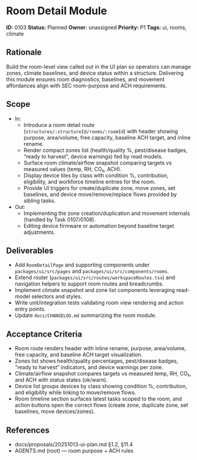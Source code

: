 # Room Detail Module

**ID:** 0103
**Status:** Planned
**Owner:** unassigned
**Priority:** P1
**Tags:** ui, rooms, climate

## Rationale
Build the room-level view called out in the UI plan so operators can manage zones, climate baselines, and device status within a structure.
Delivering this module ensures room diagnostics, baselines, and movement affordances align with SEC room-purpose and ACH requirements.

## Scope
- In:
  - Introduce a room detail route (`structures/:structureId/rooms/:roomId`) with header showing purpose, area/volume, free capacity, baseline ACH target, and inline rename.
  - Render compact zones list (health/quality %, pest/disease badges, “ready to harvest”, device warnings) fed by read models.
  - Surface room climate/airflow snapshot comparing targets vs measured values (temp, RH, CO₂, ACH).
  - Display device tiles by class with condition %, contribution, eligibility, and workforce timeline entries for the room.
  - Provide UI triggers for create/duplicate zone, move zones, set baselines, and device move/remove/replace flows provided by sibling tasks.
- Out:
  - Implementing the zone creation/duplication and movement internals (handled by Task 0107/0108).
  - Editing device firmware or automation beyond baseline target adjustments.

## Deliverables
- Add `RoomDetailPage` and supporting components under `packages/ui/src/pages` and `packages/ui/src/components/rooms`.
- Extend router (`packages/ui/src/routes/workspaceRoutes.tsx`) and navigation helpers to support room routes and breadcrumbs.
- Implement climate snapshot and zone list components leveraging read-model selectors and styles.
- Write unit/integration tests validating room view rendering and action entry points.
- Update `docs/CHANGELOG.md` summarizing the room module.

## Acceptance Criteria
- Room route renders header with inline rename, purpose, area/volume, free capacity, and baseline ACH target visualization.
- Zones list shows health/quality percentages, pest/disease badges, “ready to harvest” indicators, and device warnings per zone.
- Climate/airflow snapshot compares targets vs measured temp, RH, CO₂, and ACH with status states (ok/warn).
- Device list groups devices by class showing condition %, contribution, and eligibility while linking to move/remove flows.
- Room timeline section surfaces latest tasks scoped to the room, and action buttons open the correct flows (create zone, duplicate zone, set baselines, move devices/zones).

## References
- docs/proposals/20251013-ui-plan.md §1.2, §11.4
- AGENTS.md (root) — room purpose + ACH rules
